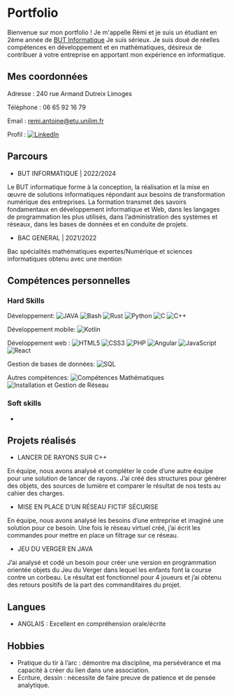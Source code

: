 # Portfolio

Bienvenue sur mon portfolio ! Je m'appelle Rémi et je suis un étudiant en 2ème année de [BUT Informatique](https://www.iut.unilim.fr/les-formations/but/informatique/) Je suis sérieux. Je suis doué de réelles compétences en développement et en mathématiques, désireux de contribuer à votre entreprise en apportant mon expérience en informatique.

## Mes coordonnées
Adresse : 240 rue Armand Dutreix Limoges

Téléphone : 06 65 92 16 79

Email : remi.antoine@etu.unilim.fr

Profil : [![LinkedIn](https://img.shields.io/badge/LinkedIn-0077B5?style=for-the-badge&logo=linkedin&logoColor=white)](https://www.linkedin.com/in/r%C3%A9mi-antoine-6438602a1/)

## Parcours

- BUT INFORMATIQUE | 2022/2024

Le BUT informatique forme à la conception, la réalisation et la 
mise en œuvre de solutions informatiques répondant aux besoins 
de transformation numérique des entreprises. La formation 
transmet des savoirs fondamentaux en développement 
informatique et Web, dans les langages de programmation les 
plus utilisés, dans l’administration des systèmes et réseaux, dans 
les bases de données et en conduite de projets. 

- BAC GENERAL | 2021/2022

Bac spécialités mathématiques expertes/Numérique et sciences 
informatiques obtenu avec une mention

## Compétences personnelles

### Hard Skills
Développement: ![JAVA](https://img.shields.io/badge/java-orange?style=for-the-badge) ![Bash](https://img.shields.io/badge/bash-4EAA25?style=for-the-badge&logo=gnu-bash&logoColor=white) ![Rust](https://img.shields.io/badge/Rust-000000?style=for-the-badge&logo=rust&logoColor=white)
![Python](https://img.shields.io/badge/Python-3776AB?style=for-the-badge&logo=python&logoColor=yellow) ![C](https://img.shields.io/badge/C-00599C?style=for-the-badge&logo=c&logoColor=white)
![C++](https://img.shields.io/badge/C++-00599C?style=for-the-badge&logo=c%2B%2B&logoColor=white)


Développement mobile: ![Kotlin](https://img.shields.io/badge/Kotlin-7F52FF?style=for-the-badge&logo=kotlin&logoColor=white)

Développement web : ![HTML5](https://img.shields.io/badge/html-%23E34F26.svg?style=for-the-badge&logo=html5&logoColor=white) ![CSS3](https://img.shields.io/badge/css-%231572B6.svg?style=for-the-badge&logo=css3&logoColor=white) ![PHP](https://img.shields.io/badge/php-%23777BB4.svg?style=for-the-badge&logo=php&logoColor=white) ![Angular](https://img.shields.io/badge/Angular-DD0031?style=for-the-badge&logo=angular&logoColor=white) ![JavaScript](https://img.shields.io/badge/JavaScript-F7DF1E?style=for-the-badge&logo=javascript&logoColor=black)
![React](https://img.shields.io/badge/React-61DAFB?style=for-the-badge&logo=react&logoColor=black)

Gestion de bases de données: ![SQL](https://img.shields.io/badge/SQL-4479A1?style=for-the-badge&logo=sql&logoColor=white)

Autres compétences: ![Compétences Mathématiques](https://img.shields.io/badge/Comp%C3%A9tences_Math%C3%A9matiques-1F4B99?style=for-the-badge) ![Installation et Gestion de Réseau](https://img.shields.io/badge/Installation_et_Gestion_de_R%C3%A9seau-00ADEF?style=for-the-badge)

### Soft skills
- 

## Projets réalisés

- LANCER DE RAYONS SUR C++

En équipe, nous avons analysé et compléter le code d’une 
autre équipe pour une solution de lancer de rayons. J’ai créé 
des structures pour générer des objets, des sources de 
lumière et comparer le résultat de nos tests au cahier des 
charges.

- MISE EN PLACE D’UN RÉSEAU FICTIF SÉCURISE

En équipe, nous avons analysé les besoins d’une entreprise et
imaginé une solution pour ce besoin. Une fois le réseau 
virtuel créé, j’ai écrit les commandes pour mettre en place un 
filtrage sur ce réseau.

- JEU DU VERGER EN JAVA

J’ai analysé et codé un besoin pour créer une version en 
programmation orientée objets du Jeu du Verger dans lequel 
les enfants font la course contre un corbeau. Le résultat est 
fonctionnel pour 4 joueurs et j’ai obtenu des retours positifs 
de la part des commanditaires du projet.

## Langues
- ANGLAIS :
Excellent en compréhension orale/écrite

## Hobbies
- Pratique du tir à l’arc :
démontre ma discipline, ma persévérance 
et ma capacité à créer du lien dans une association.
- Écriture, dessin :
nécessite de faire preuve de patience et de 
pensée analytique.
